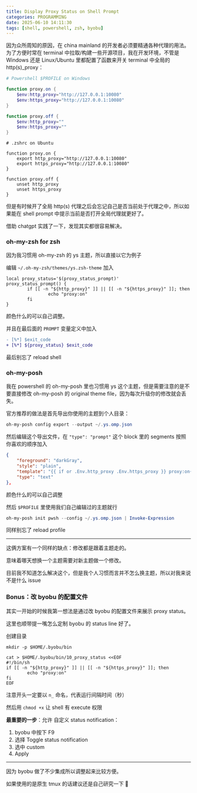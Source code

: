 ```yaml
---
title: Display Proxy Status on Shell Prompt
categories: PROGRAMMING
date: 2025-06-10 14:11:30
tags: [shell, powershell, zsh, byobu]
---
```

因为众所周知的原因，在 china mainland 的开发者必须要精通各种代理的用法。为了方便时常在 terminal 中拉取/构建一些开源项目，我在开发环境，不管是 Windows 还是 Linux/Ubuntu 里都配置了函数来开关 terminal 中全局的 http(s)_proxy：

```powershell
# Powershell $PROFILE on Windows

function proxy.on {
    $env:http_proxy="http://127.0.0.1:10080"
    $env:https_proxy="http://127.0.0.1:10080"
}

function proxy.off {
    $env:http_proxy=""
    $env:https_proxy=""
}
```

```shell
# .zshrc on Ubuntu

function proxy.on {
    export http_proxy="http://127.0.0.1:10080"
    export https_proxy="http://127.0.0.1:10080"
}

function proxy.off {
    unset http_proxy
    unset https_proxy
}
```

但是有时候开了全局 http(s) 代理之后会忘记自己是否当前处于代理之中，所以如果能在 shell prompt 中提示当前是否打开全局代理就更好了。

借助 chatgpt 实践了一下，发现其实都很容易解决。

### oh-my-zsh for zsh

因为我习惯用 oh-my-zsh 的 ys 主题，所以直接以它为例子

编辑 `~/.oh-my-zsh/themes/ys.zsh-theme` 加入

```shell
local proxy_status='$(proxy_status_prompt)'
proxy_status_prompt() {
        if [[ -n "${http_proxy}" ]] || [[ -n "${https_proxy}" ]]; then
                echo "proxy:on"
        fi
}
```

颜色什么的可以自己调整。

并且在最后面的 `PROMPT` 变量定义中加入

```diff
- [%*] $exit_code
+ [%*] ${proxy_status} $exit_code
```

最后别忘了 reload shell

### oh-my-posh

我在 powershell 的 oh-my-posh 里也习惯用 ys 这个主题，但是需要注意的是不要直接修改 oh-my-posh 的 original theme file，因为每次升级你的修改就会丢失。

官方推荐的做法是首先导出你使用的主题到个人目录：

```powershell
oh-my-posh config export --output ~/.ys.omp.json
```

然后编辑这个导出文件，在 `"type": "prompt"` 这个 block 里的 segments 按照你喜欢的顺序加入

```json
{
    "foreground": "darkGray",
    "style": "plain",
    "template": "{{ if or .Env.http_proxy .Env.https_proxy }} proxy:on{{ end }}",
    "type": "text"
},
```

颜色什么的可以自己调整

然后 `$PROFILE` 里使用我们自己编辑过的主题就行

```powershell
oh-my-posh init pwsh --config ~/.ys.omp.json | Invoke-Expression
```

同样别忘了 reload profile

---

这俩方案有一个同样的缺点：修改都是跟着主题走的。

意味着哪天想换一个主题需要对新主题做一个修改。

目前我不知道怎么解决这个，但是我个人习惯而言并不怎么换主题，所以对我来说不是什么 issue

### Bonus：改 byobu 的配置文件

其实一开始的时候我第一想法是通过改 byobu 的配置文件来展示 proxy status。

这里也顺带提一嘴怎么定制 byobu 的 status line 好了。

创建目录

```shell
mkdir -p $HOME/.byobu/bin
```

```shell
cat > $HOME/.byobu/bin/10_proxy_status <<EOF
#!/bin/sh
if [[ -n "${http_proxy}" ]] || [[ -n "${https_proxy}" ]]; then
        echo "proxy:on"
fi
EOF
```

注意开头一定要以 `n_` 命名，代表运行间隔时间（秒）

然后用 `chmod +x` 让 shell 有 execute 权限

**最重要的一步**：允许 自定义 status notification：

1. byobu 中按下 F9
2. 选择 Toggle status notification
3. 选中 custom
4. Apply

---

因为 byobu 做了不少集成所以调整起来比较方便。

如果使用的是原生 tmux 的话建议还是自己研究一下 🤣
